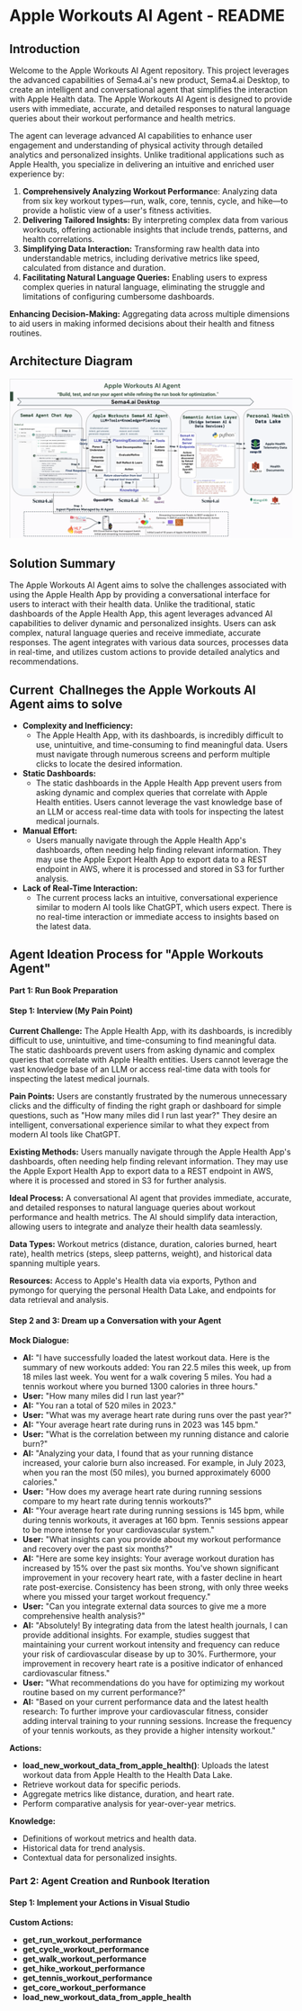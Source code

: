 # **Apple Workouts AI Agent - README**

## **Introduction**

Welcome to the Apple Workouts AI Agent repository. This project leverages the advanced capabilities of Sema4.ai's new product, Sema4.ai Desktop, to create an intelligent and conversational agent that simplifies the interaction with Apple Health data. The Apple Workouts AI Agent is designed to provide users with immediate, accurate, and detailed responses to natural language queries about their workout performance and health metrics.

The agent can leverage advanced AI capabilities to enhance user engagement and understanding of physical activity through detailed analytics and personalized insights. Unlike traditional applications such as Apple Health, you specialize in delivering an intuitive and enriched user experience by:

1.  **Comprehensively Analyzing Workout Performanc**e: Analyzing data from six key workout types—run, walk, core, tennis, cycle, and hike—to provide a holistic view of a user's fitness activities.
2.  **Delivering Tailored Insights:** By interpreting complex data from various workouts, offering actionable insights that include trends, patterns, and health correlations.
3.  **Simplifying Data Interaction:** Transforming raw health data into understandable metrics, including derivative metrics like speed, calculated from distance and duration.
4.  **Facilitating Natural Language Queries:** Enabling users to express complex queries in natural language, eliminating the struggle and limitations of configuring cumbersome dashboards.

**Enhancing Decision-Making:** Aggregating data across multiple dimensions to aid users in making informed decisions about their health and fitness routines.

## **Architecture Diagram**

![Apple Workouts AI Agent Architecture](./img/apple_workouts_agent_architecture.png)

## **Solution Summary**

The Apple Workouts AI Agent aims to solve the challenges associated with using the Apple Health App by providing a conversational interface for users to interact with their health data. Unlike the traditional, static dashboards of the Apple Health App, this agent leverages advanced AI capabilities to deliver dynamic and personalized insights. Users can ask complex, natural language queries and receive immediate, accurate responses. The agent integrates with various data sources, processes data in real-time, and utilizes custom actions to provide detailed analytics and recommendations.

## **Current  Challneges the Apple Workouts AI Agent aims to solve**

- **Complexity and Inefficiency:**
  - The Apple Health App, with its dashboards, is incredibly difficult to use, unintuitive, and time-consuming to find meaningful data. Users must navigate through numerous screens and perform multiple clicks to locate the desired information.
- **Static Dashboards:**
  - The static dashboards in the Apple Health App prevent users from asking dynamic and complex queries that correlate with Apple Health entities. Users cannot leverage the vast knowledge base of an LLM or access real-time data with tools for inspecting the latest medical journals.
- **Manual Effort:**
  - Users manually navigate through the Apple Health App's dashboards, often needing help finding relevant information. They may use the Apple Export Health App to export data to a REST endpoint in AWS, where it is processed and stored in S3 for further analysis.
- **Lack of Real-Time Interaction:**
  - The current process lacks an intuitive, conversational experience similar to modern AI tools like ChatGPT, which users expect. There is no real-time interaction or immediate access to insights based on the latest data.

## **Agent Ideation Process for "Apple Workouts Agent"**

**Part 1: Run Book Preparation**

#### **Step 1: Interview (My Pain Point)**

**Current Challenge:** The Apple Health App, with its dashboards, is incredibly difficult to use, unintuitive, and time-consuming to find meaningful data. The static dashboards prevent users from asking dynamic and complex queries that correlate with Apple Health entities. Users cannot leverage the vast knowledge base of an LLM or access real-time data with tools for inspecting the latest medical journals.

**Pain Points:** Users are constantly frustrated by the numerous unnecessary clicks and the difficulty of finding the right graph or dashboard for simple questions, such as "How many miles did I run last year?" They desire an intelligent, conversational experience similar to what they expect from modern AI tools like ChatGPT.

**Existing Methods:** Users manually navigate through the Apple Health App's dashboards, often needing help finding relevant information. They may use the Apple Export Health App to export data to a REST endpoint in AWS, where it is processed and stored in S3 for further analysis.

**Ideal Process:** A conversational AI agent that provides immediate, accurate, and detailed responses to natural language queries about workout performance and health metrics. The AI should simplify data interaction, allowing users to integrate and analyze their health data seamlessly.

**Data Types:** Workout metrics (distance, duration, calories burned, heart rate), health metrics (steps, sleep patterns, weight), and historical data spanning multiple years.

**Resources:** Access to Apple's Health data via exports, Python and pymongo for querying the personal Health Data Lake, and endpoints for data retrieval and analysis.

#### **Step 2 and 3: Dream up a Conversation with your Agent**

**Mock Dialogue:**

- **AI:** "I have successfully loaded the latest workout data. Here is the summary of new workouts added: You ran 22.5 miles this week, up from 18 miles last week. You went for a walk covering 5 miles. You had a tennis workout where you burned 1300 calories in three hours."
- **User:** "How many miles did I run last year?"
- **AI:** "You ran a total of 520 miles in 2023."
- **User:** "What was my average heart rate during runs over the past year?"
- **AI:** "Your average heart rate during runs in 2023 was 145 bpm."
- **User:** "What is the correlation between my running distance and calorie burn?"
- **AI:** "Analyzing your data, I found that as your running distance increased, your calorie burn also increased. For example, in July 2023, when you ran the most (50 miles), you burned approximately 6000 calories."
- **User:** "How does my average heart rate during running sessions compare to my heart rate during tennis workouts?"
- **AI:** "Your average heart rate during running sessions is 145 bpm, while during tennis workouts, it averages at 160 bpm. Tennis sessions appear to be more intense for your cardiovascular system."
- **User:** "What insights can you provide about my workout performance and recovery over the past six months?"
- **AI:** "Here are some key insights: Your average workout duration has increased by 15% over the past six months. You've shown significant improvement in your recovery heart rate, with a faster decline in heart rate post-exercise. Consistency has been strong, with only three weeks where you missed your target workout frequency."
- **User:** "Can you integrate external data sources to give me a more comprehensive health analysis?"
- **AI:** "Absolutely! By integrating data from the latest health journals, I can provide additional insights. For example, studies suggest that maintaining your current workout intensity and frequency can reduce your risk of cardiovascular disease by up to 30%. Furthermore, your improvement in recovery heart rate is a positive indicator of enhanced cardiovascular fitness."
- **User:** "What recommendations do you have for optimizing my workout routine based on my current performance?"
- **AI:** "Based on your current performance data and the latest health research: To further improve your cardiovascular fitness, consider adding interval training to your running sessions. Increase the frequency of your tennis workouts, as they provide a higher intensity workout."

**Actions:**

- **load_new_workout_data_from_apple_health()**: Uploads the latest workout data from Apple Health to the Health Data Lake.
- Retrieve workout data for specific periods.
- Aggregate metrics like distance, duration, and heart rate.
- Perform comparative analysis for year-over-year metrics.

**Knowledge:**

- Definitions of workout metrics and health data.
- Historical data for trend analysis.
- Contextual data for personalized insights.

### **Part 2: Agent Creation and Runbook Iteration**

#### **Step 1: Implement your Actions in Visual Studio**

**Custom Actions:**

- **get_run_workout_performance**
- **get_cycle_workout_performance**
- **get_walk_workout_performance**
- **get_hike_workout_performance**
- **get_tennis_workout_performance**
- **get_core_workout_performance**
- **load_new_workout_data_from_apple_health**
